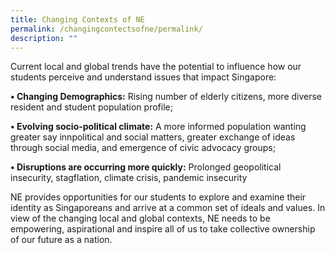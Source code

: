 ```yaml
---
title: Changing Contexts of NE
permalink: /changingcontectsofne/permalink/
description: ""
---
```

Current local and global trends have the potential to influence how our students perceive and understand issues that impact Singapore:

**• Changing Demographics:**
Rising number of elderly citizens, more diverse resident and student population profile;

**• Evolving socio-political climate:**
A more informed population wanting greater say innpolitical and social matters, greater exchange of ideas through social media, and emergence of civic advocacy groups;

**• Disruptions are occurring more quickly:**
Prolonged geopolitical insecurity, stagflation, climate crisis, pandemic insecurity 

NE provides opportunities for our students to explore and examine their identity as Singaporeans and arrive at a common set of ideals and values. In view of the changing local and global contexts, NE needs to be empowering, aspirational and inspire all of us to take collective ownership of our future as a nation.